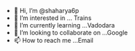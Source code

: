 - 👋 Hi, I’m @shaharya6p
- 👀 I’m interested in ... Trains
- 🌱 I’m currently learning ...Vadodara
- 💞️ I’m looking to collaborate on ...Google
- 📫 How to reach me ...Email

<!---
shaharya6p/shaharya6p is a ✨ special ✨ repository because its `README.md` (this file) appears on your GitHub profile.
You can click the Preview link to take a look at your changes.
--->
